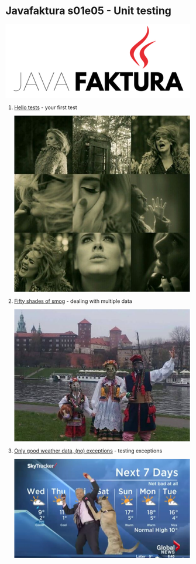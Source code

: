 ﻿# Javafaktura s01e05 - Unit testing

![.images/javafaktura.png](.images/javafaktura.png)

01. [Hello tests](01/README.md) - your first test

    ![.images/01.jpg](.images/01.jpg)

02. [Fifty shades of smog](02/README.md) - dealing with multiple data

    ![.images/02.jpg](.images/02.jpg)

03. [Only good weather data, (no) exceptions](03/README.md) - testing exceptions

    ![.images/03.png](.images/03.png)
